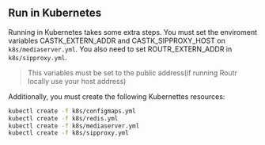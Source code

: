 ## Run in Kubernetes

Running in Kubernetes takes some extra steps. You must set the enviroment
variables CASTK_EXTERN_ADDR and CASTK_SIPPROXY_HOST on `k8s/mediaserver.yml`.
You also need to set ROUTR_EXTERN_ADDR in `k8s/sipproxy.yml`.

> This variables must be set to the public address(if running Routr locally use your host address)

Additionally, you must create the following Kubernettes resources:

```bash
kubectl create -f k8s/configmaps.yml
kubectl create -f k8s/redis.yml
kubectl create -f k8s/mediaserver.yml
kubectl create -f k8s/sipproxy.yml
```

